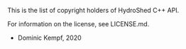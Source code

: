 This is the list of copyright holders of HydroShed C++ API.

For information on the license, see LICENSE.md.


* Dominic Kempf, 2020
